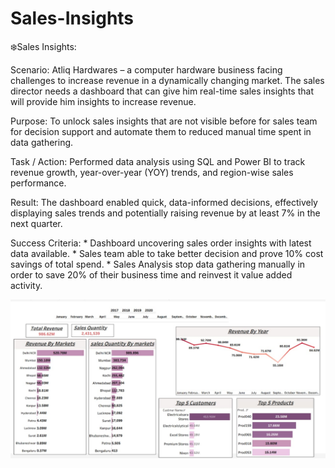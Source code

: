 # Sales-Insights

❄️Sales Insights:

Scenario: Atliq Hardwares – a computer hardware business facing challenges to
          increase revenue in a dynamically changing market. The sales director
          needs a dashboard that can give him real-time sales insights that will
          provide him insights to increase revenue.

Purpose: To unlock sales insights that are not visible before for 
         sales team for decision support and automate them to reduced
         manual time spent in data gathering.
         
Task / Action: Performed data analysis using SQL and Power BI to
               track revenue growth, year-over-year (YOY) trends, and
               region-wise sales performance.

Result: The dashboard enabled quick, data-informed decisions,
         effectively displaying sales trends and potentially raising revenue
         by at least 7% in the next quarter.

Success Criteria:
        * Dashboard uncovering sales order insights with latest data 
         available.
        * Sales team able to take better decision and prove 10% cost savings
          of total spend.
        * Sales Analysis stop data gathering manually in order to save 20% 
          of their business time and reinvest it value added activity.
          
![Dashboard preview](https://github.com/taniachou44/Sales-Insights/blob/main/Dashboard.jpeg)
          




